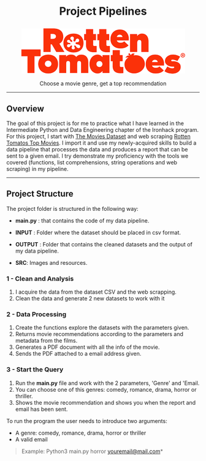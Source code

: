 # <p align="center"> Project Pipelines</p>


  <p align="center"> <img  src="https://github.com/Juliopdata/project-pipelines/blob/master/images/tomate.png"></p>


<p align="center">Choose a movie genre, get a top recommendation</p>


---

## Overview

The goal of this project is for me to practice what I have learned in the Intermediate Python and Data Engineering chapter of the Ironhack program. For this project, I start with [The Movies Dataset](https://www.kaggle.com/rounakbanik/the-movies-dataset) and web scraping [Rotten Tomatos Top Movies](https://www.rottentomatoes.com/top/). I import it and use my newly-acquired skills to build a data pipeline that processes the data and produces a report that can be sent to a given email. I try demonstrate my proficiency with the tools we covered (functions, list comprehensions, string operations and web scraping) in my pipeline.

---

## Project Structure

The project folder is structured in the following way:

* __main.py__ : that contains the code of my data pipeline.

* __INPUT__ : Folder where the dataset should be placed in csv format.

* __OUTPUT__ : Folder that contains the cleaned datasets and the output of my data pipeline.

* __SRC__: Images and resources.

### 1 - Clean and Analysis

1. I acquire the data from the dataset CSV and the web scrapping.
2. Clean the data and generate 2 new datasets to work with it

### 2 - Data Processing

1. Create the functions explore the datasets with the parameters given.
2. Returns movie recommendations according to the parameters and metadata from the films.
3. Generates a PDF document with all the info of the movie.
4. Sends the PDF attached to a email address given.

### 3 - Start the Query

1. Run the __main.py__ file and work with the 2 parameters, 'Genre' and 'Email.
2. You can choose one of this genres: comedy, romance, drama, horror or thriller.
2. Shows the movie recommendation and shows you when the report and email has been sent.

To run the program the user needs to introduce two arguments:
- A genre: comedy, romance, drama, horror or thriller
- A valid email

>Example: Python3 main.py horror youremail@mail.com*
